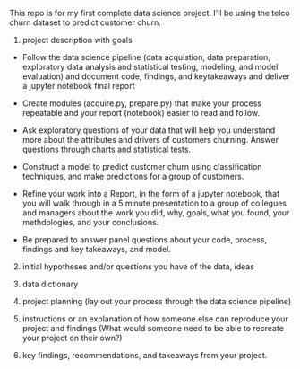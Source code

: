 This repo is for my first complete data science project.  I'll be using the telco churn dataset to predict customer churn.

1) project description with goals

- Follow the data science pipeline (data acquistion, data preparation, exploratory data analysis and statistical testing, modeling, and model evaluation) and document code, findings, and keytakeaways and deliver a jupyter notebook final report

- Create modules (acquire.py, prepare.py) that make your process repeatable and your report (notebook) easier to read and follow.

- Ask exploratory questions of your data that will help you understand more about the attributes and drivers of customers churning. Answer questions through charts and statistical tests.

- Construct a model to predict customer churn using classification techniques, and make predictions for a group of customers.

- Refine your work into a Report, in the form of a jupyter notebook, that you will walk through in a 5 minute presentation to a group of collegues and managers about the work you did, why, goals, what you found, your methdologies, and your conclusions.

- Be prepared to answer panel questions about your code, process, findings and key takeaways, and model.


2) initial hypotheses and/or questions you have of the data, ideas



3) data dictionary



4) project planning (lay out your process through the data science pipeline)




5) instructions or an explanation of how someone else can reproduce your project and findings (What would someone need to be able to recreate your project on their own?)



6) key findings, recommendations, and takeaways from your project.